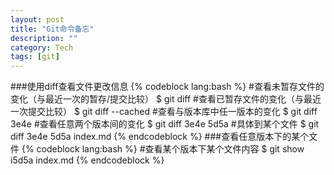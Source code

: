 ```yaml
---
layout: post
title: "Git命令备忘"
description: ""
category: Tech
tags: [git]
---
```



###使用diff查看文件更改信息
{% codeblock lang:bash %}
#查看未暂存文件的变化（与最近一次的暂存/提交比较）
$ git diff
#查看已暂存文件的变化（与最近一次提交比较）
$ git diff --cached
#查看与版本库中任一版本的变化
$ git diff 3e4e
#查看任意两个版本间的变化
$ git diff 3e4e 5d5a
#具体到某个文件
$ git diff 3e4e 5d5a index.md
{% endcodeblock %}
###查看任意版本下的某个文件
{% codeblock lang:bash %}
#查看某个版本下某个文件内容
$ git show i5d5a index.md
{% endcodeblock %}

